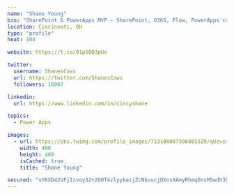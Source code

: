 ```yaml
---
name: "Shane Young"
bio: "SharePoint & PowerApps MVP - SharePoint, O365, Flow, PowerApps consulting? @PowerApps911 | Pure Snark? You found it."
location: Cincinnati, OH
type: "profile"
heat: 104

website: https://t.co/91p5BQ3pUe

twitter:
  username: ShanesCows
  url: https://twitter.com/ShanesCows
  followers: 16007

linkedin:
  url: https://www.linkedin.com/in/cincyshane

topics:
  - Power Apps

images:
  - url: https://pbs.twimg.com/profile_images/713100007398883329/qUzvsvQ3_400x400.jpg
    width: 400
    height: 400
    isCached: true
    title: "Shane Young"

secured: "vYKXD42UFjIzvoy32+2U0T4zlyykaijZcNbuvcjQXnsXAmyRhmqOnsM5wdh3h/TeXpMoADmNdMqUhPrjwk7oNfrQNa5N2j2UdZPWv5SB2X0rNNme0R0BKpYw6hxZZ6BMisRt79C+sIeCXVQeBsZCMhMuNkneornXuOwbQiZ3yBlib1UFRXcMG8vVzHNFsicsHALbjK3DQc26KHG6BRIJkQxDM19Kg3jcIW/vNrtvfBRP6Zbq41Dtp6xBXZE78WZ0E8MEBBWOQE5V127BOZNb9hl6iZbHDtYb4Pav1Q+Rj8Po2hGSrbQoMvt2GBdHY5/onqxr13a6cEZjLoUamaeW1CBh5I3Q+JeqrjUDK0661TjkFi9gy5pLBVkToFckp1modw8xUsjbAgQrt88L6jMxZwrcAXLIqO5jacFKW1zyKOc=;ecYUElprl7i53Y7457SJUg=="
---
```


